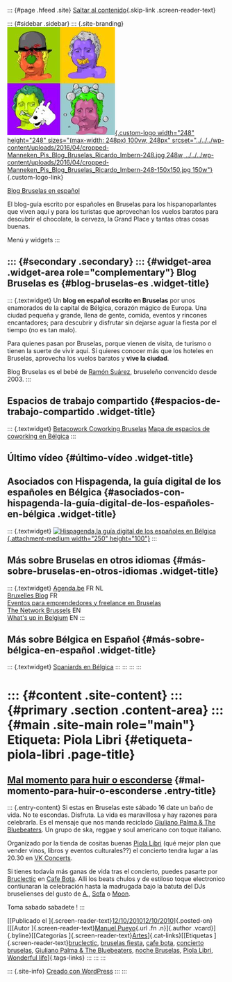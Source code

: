 ::: {#page .hfeed .site}
[Saltar al contenido](index.html#content){.skip-link
.screen-reader-text}

::: {#sidebar .sidebar}
::: {.site-branding}
[![](../../../wp-content/uploads/2016/04/cropped-Manneken_Pis_Blog_Bruselas_Ricardo_Imbern-248.jpg){.custom-logo
width="248" height="248" sizes="(max-width: 248px) 100vw, 248px"
srcset="../../../wp-content/uploads/2016/04/cropped-Manneken_Pis_Blog_Bruselas_Ricardo_Imbern-248.jpg 248w, ../../../wp-content/uploads/2016/04/cropped-Manneken_Pis_Blog_Bruselas_Ricardo_Imbern-248-150x150.jpg 150w"}](../../../index.html){.custom-logo-link}

[Blog Bruselas en español](../../../index.html)

El blog-guía escrito por españoles en Bruselas para los hispanoparlantes
que viven aquí y para los turistas que aprovechan los vuelos baratos
para descubrir el chocolate, la cerveza, la Grand Place y tantas otras
cosas buenas.

Menú y widgets
:::

::: {#secondary .secondary}
::: {#widget-area .widget-area role="complementary"}
Blog Bruselas es {#blog-bruselas-es .widget-title}
----------------

::: {.textwidget}
Un **blog en español escrito en Bruselas** por unos enamorados de la
capital de Bélgica, corazón mágico de Europa. Una ciudad pequeña y
grande, llena de gente, comida, eventos y rincones encantadores; para
descubrir y disfrutar sin dejarse aguar la fiesta por el tiempo (no es
tan malo).

Para quienes pasan por Bruselas, porque vienen de visita, de turismo o
tienen la suerte de vivir aquí. Sí quieres conocer más que los hoteles
en Bruselas, aprovecha los vuelos baratos y **vive la ciudad**.

Blog Bruselas es el bebé de [Ramón Suárez](http://www.ramonsuarez.com),
bruseleño convencido desde 2003.
:::

Espacios de trabajo compartido {#espacios-de-trabajo-compartido .widget-title}
------------------------------

::: {.textwidget}
[Betacowork Coworking Bruselas](http://www.betacowork.com) [Mapa de
espacios de coworking en Bélgica](http://coworkingbelgium.com)
:::

Último vídeo {#último-vídeo .widget-title}
------------

Asociados con Hispagenda, la guía digital de los españoles en Bélgica {#asociados-con-hispagenda-la-guía-digital-de-los-españoles-en-bélgica .widget-title}
---------------------------------------------------------------------

::: {.textwidget}
[![Hispagenda,la guía digital de los españoles en
Bélgica](../../../wp-content/uploads/2010/04/Hispagenda-250px.gif "Hispagenda, la guía digital de los españoles en Bélgica"){.attachment-medium
width="250" height="100"}](http://www.hispagenda.com)
:::

Más sobre Bruselas en otros idiomas {#más-sobre-bruselas-en-otros-idiomas .widget-title}
-----------------------------------

::: {.textwidget}
[Agenda.be](http://www.agenda.be) FR NL\
[Bruxelles Blog](http://www.bxlblog.be/) FR\
[Eventos para emprendedores y freelance en
Bruselas](http://www.betacowork.com/events/)\
[The Network
Brussels](http://groups.yahoo.com/group/TheNetworkBrussels/) EN\
[What\'s up in Belgium](http://www.whatsupin.be/) EN
:::

Más sobre Bélgica en Español {#más-sobre-bélgica-en-español .widget-title}
----------------------------

::: {.textwidget}
[Spaniards en Bélgica](http://www.spaniards.es/paises/belgica)
:::
:::
:::
:::

::: {#content .site-content}
::: {#primary .section .content-area}
::: {#main .site-main role="main"}
Etiqueta: Piola Libri {#etiqueta-piola-libri .page-title}
=====================

[Mal momento para huir o esconderse](../../../index.html?p=3127) {#mal-momento-para-huir-o-esconderse .entry-title}
----------------------------------------------------------------

::: {.entry-content}
Si estas en Bruselas este sábado 16 date un baño de vida. No te
escondas. Disfruta. La vida es maravillosa y hay razones para
celebrarla. Es el mensaje que nos manda reciclado [Giuliano Palma & The
Bluebeaters](http://www.thebluebeaters.com/). Un grupo de ska, reggae y
soul americano con toque italiano.

Organizado por la tienda de cositas buenas [Piola
Libri](http://www.piolalibri.be/) (qué mejor plan que vender vinos,
libros y eventos culturales??) el concierto tendra lugar a las 20.30 en
[VK Concerts](http://www.vkconcerts.be/#/agenda/423).

Si tienes todavía más ganas de vida tras el concierto, puedes pasarte
por [Bruclectic](http://bruclectic.blogspot.com/) en [Cafe
Bota](http://maps.google.com/maps?f=q&source=s_q&hl=en&geocode=&q=236+rue+royale+brussels&sll=37.0625,-95.677068&sspn=31.23349,80.683594&ie=UTF8&hq=&hnear=Koningsstraat+236A,+Sint-Joost-ten-Node+1210+Sint-Joost-ten-Node,+Brussel+Hoofdstedelijk+Gewest,+Belgium&ll=50.853182,4.367709&spn=0.006069,0.019698&z=16).
Alli los beats chulos y de estiloso toque electronico contiunaran la
celebración hasta la madrugada bajo la batuta del DJs bruselienses del
gusto de [A.](http://soundcloud.com/plaintaste),
[Sofa](http://soundcloud.com/bruclectic/dj-sofa-playing-housy-tunes) o
[Moon](http://soundcloud.com/bruclectic/traum-monopol_rollercoaster-ride).

Toma sabado sabadete !
:::

[[Publicado el
]{.screen-reader-text}[12/10/201012/10/2010](../../../index.html?p=3127)]{.posted-on}[[[Autor
]{.screen-reader-text}[Manuel
Pueyo](../../author/easysun/index.html){.url .fn .n}]{.author
.vcard}]{.byline}[[Categorías
]{.screen-reader-text}[Artes](../../category/artes/index.html)]{.cat-links}[[Etiquetas
]{.screen-reader-text}[bruclectic](../bruclectic/index.html), [bruselas
fiesta](../bruselas-fiesta/index.html), [cafe
bota](../cafe-bota/index.html), [concierto
bruselas](../concierto-bruselas/index.html), [Giuliano Palma & The
Bluebeaters](../giuliano-palma-the-bluebeaters/index.html), [noche
Bruselas](../noche-bruselas/index.html), [Piola Libri](index.html),
[Wonderful life](../wonderful-life/index.html)]{.tags-links}
:::
:::
:::

::: {.site-info}
[Creado con WordPress](https://es.wordpress.org/)
:::
:::
